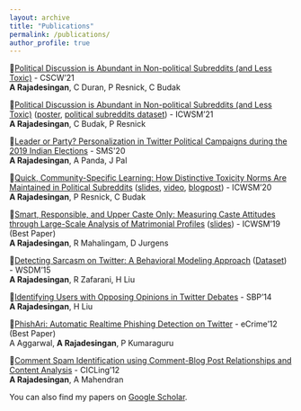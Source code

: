 ```yaml
---
layout: archive
title: "Publications"
permalink: /publications/
author_profile: true
---
```


:pushpin:[Political Discussion is Abundant in Non-political Subreddits (and Less Toxic)](https://ashwin-r.github.io/files/cscw_2021_crosspartisan_strategies.pdf) - CSCW’21<br/>
**A Rajadesingan**, C Duran, P Resnick, C Budak

:pushpin:[Political Discussion is Abundant in Non-political Subreddits (and Less Toxic)](https://ashwin-r.github.io/files/icwsm_2021_political_in_nonpolitical___authorcopy.pdf) ([poster](https://drive.google.com/file/d/1lLod3Lb5cbvXhQIVEZDYB4k97bfTAsN1/view?usp=sharing), [political subreddits dataset](https://ashwin-r.github.io/files/subreddits_list.csv)) - ICWSM’21<br/>
**A Rajadesingan**, C Budak, P Resnick


:pushpin:[Leader or Party? Personalization in Twitter Political Campaigns during the 2019 Indian Elections](https://ashwin-r.github.io/files/sms_2020_personalization_final.pdf) - SMS'20<br/>
**A Rajadesingan**, A Panda, J Pal

:pushpin:[Quick, Community-Specific Learning: How Distinctive Toxicity Norms Are Maintained in Political Subreddits](https://ashwin-r.github.io/files/icwsm_2020_norms_final.pdf) ([slides](https://ashwin-r.github.io/files/norm_icwsm_slides.pptx), [video](https://www.youtube.com/watch?v=sHg7tLD7mu4), [blogpost](https://medium.com/@ashwinrajadesingan/quick-community-specific-learning-how-distinctive-toxicity-norms-are-maintained-in-political-d273e8a3ff84)) - ICWSM’20<br/>
**A Rajadesingan**, P Resnick, C Budak

:pushpin:[Smart, Responsible, and Upper Caste Only: Measuring Caste Attitudes through Large-Scale Analysis of Matrimonial Profiles](https://ashwin-r.github.io/files/camera_ready_icwsm.pdf) ([slides](https://ashwin-r.github.io/files/caste_icwsm_slides.pptx)) - ICWSM’19 (Best Paper)<br/>
**A Rajadesingan**, R Mahalingam, D Jurgens


:pushpin:[Detecting Sarcasm on Twitter: A Behavioral Modeling Approach](https://ashwin-r.github.io/files/SarcasmDetection.pdf) ([Dataset](http://bit.ly/SarcasmDetectionWSDM2015)) - WSDM’15<br/>
**A Rajadesingan**, R Zafarani, H Liu



:pushpin:[Identifying Users with Opposing Opinions in Twitter Debates](https://ashwin-r.github.io/files/1402.7143.pdf) - SBP’14<br/>
**A Rajadesingan**, H Liu

:pushpin:[PhishAri: Automatic Realtime Phishing Detection on Twitter](https://ashwin-r.github.io/files/phishari.pdf) - eCrime’12 (Best Paper)<br/>
A Aggarwal, **A Rajadesingan**, P Kumaraguru


:pushpin:[Comment Spam Identification using Comment-Blog Post Relationships and Content Analysis](https://ashwin-r.github.io/files/10.1007_978-3-642-28601-8_41.pdf) - CICLing’12<br/>
**A Rajadesingan**, A Mahendran


You can also find my papers on [Google Scholar](https://scholar.google.com/citations?user=GVOh8iUAAAAJ).
